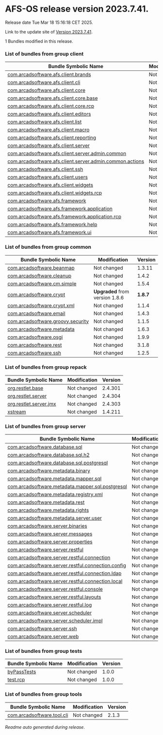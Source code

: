 # AFS-OS release version 2023.7.41.

Release date Tue Mar 18 15:16:18 CET 2025.

Link to the update site of [Version 2023.7.41](https://github.com/ARCAD-Software/AFS/releases/download/2023.7.41/).

1 Bundles modified in this release.



### List of bundles from group **client**

Bundle Symbolic Name | Modification | Version
-------------------- | ------------ | -------
[com.arcadsoftware.afs.client.brands](bundles/client/afs.client.brands) | Not changed | 1.0.4
[com.arcadsoftware.afs.client.cli](bundles/client/afs.client.cli) | Not changed | 1.3.3
[com.arcadsoftware.afs.client.core](bundles/client/afs.client.core) | Not changed | 1.4.7
[com.arcadsoftware.afs.client.core.base](bundles/client/afs.client.core.base) | Not changed | 1.6.4
[com.arcadsoftware.afs.client.core.rcp](bundles/client/afs.client.core.rcp) | Not changed | 1.3.3
[com.arcadsoftware.afs.client.editors](bundles/client/afs.client.editors) | Not changed | 1.2.4
[com.arcadsoftware.afs.client.list](bundles/client/afs.client.list) | Not changed | 1.3.3
[com.arcadsoftware.afs.client.macro](bundles/client/afs.client.macro) | Not changed | 1.2.3
[com.arcadsoftware.afs.client.reporting](bundles/client/afs.client.reporting) | Not changed | 1.5.4
[com.arcadsoftware.afs.client.server](bundles/client/afs.client.server) | Not changed | 1.5.4
[com.arcadsoftware.afs.client.server.admin.common](bundles/client/afs.client.server.admin.common) | Not changed | 1.3.3
[com.arcadsoftware.afs.client.server.admin.common.actions](bundles/client/afs.client.server.admin.common.actions) | Not changed | 1.3.3
[com.arcadsoftware.afs.client.ssh](bundles/client/afs.client.ssh) | Not changed | 2.2.6
[com.arcadsoftware.afs.client.users](bundles/client/afs.client.users) | Not changed | 1.4.4
[com.arcadsoftware.afs.client.widgets](bundles/client/afs.client.widgets) | Not changed | 1.2.4
[com.arcadsoftware.afs.client.widgets.rcp](bundles/client/afs.client.widgets.rcp) | Not changed | 1.3.3
[com.arcadsoftware.afs.framework](bundles/client/afs.framework) | Not changed | 1.2.3
[com.arcadsoftware.afs.framework.application](bundles/client/afs.framework.application) | Not changed | 1.3.5
[com.arcadsoftware.afs.framework.application.rcp](bundles/client/afs.framework.application.rcp) | Not changed | 1.3.4
[com.arcadsoftware.afs.framework.help](bundles/client/afs.framework.help) | Not changed | 1.2.3
[com.arcadsoftware.afs.framework.ui](bundles/client/afs.framework.ui) | Not changed | 1.4.3



### List of bundles from group **common**

Bundle Symbolic Name | Modification | Version
-------------------- | ------------ | -------
[com.arcadsoftware.beanmap](bundles/common/beanmap) | Not changed | 1.3.11
[com.arcadsoftware.cleanup](bundles/common/cleanup) | Not changed | 1.4.2
[com.arcadsoftware.cm.simple](bundles/common/cm.simple) | Not changed | 1.5.4
[com.arcadsoftware.crypt](bundles/common/crypt) | **Upgraded** from version 1.8.6 | **1.8.7**
[com.arcadsoftware.crypt.xml](bundles/common/crypt.xml) | Not changed | 1.1.4
[com.arcadsoftware.email](bundles/common/email) | Not changed | 1.4.3
[com.arcadsoftware.groovy.security](bundles/common/groovy.security) | Not changed | 1.1.5
[com.arcadsoftware.metadata](bundles/common/metadata) | Not changed | 1.6.3
[com.arcadsoftware.osgi](bundles/common/osgi) | Not changed | 1.9.9
[com.arcadsoftware.rest](bundles/common/rest) | Not changed | 3.1.8
[com.arcadsoftware.ssh](bundles/common/ssh) | Not changed | 1.2.5



### List of bundles from group **repack**

Bundle Symbolic Name | Modification | Version
-------------------- | ------------ | -------
[org.restlet.base](bundles/repack/org.restlet.base) | Not changed | 2.4.301
[org.restlet.server](bundles/repack/org.restlet.server) | Not changed | 2.4.304
[org.restlet.server.jmx](bundles/repack/org.restlet.server.jmx) | Not changed | 2.4.303
[xstream](bundles/repack/xstream) | Not changed | 1.4.211



### List of bundles from group **server**

Bundle Symbolic Name | Modification | Version
-------------------- | ------------ | -------
[com.arcadsoftware.database.sql](bundles/server/database.sql) | Not changed | 2.3.9
[com.arcadsoftware.database.sql.h2](bundles/server/database.sql.h2) | Not changed | 3.1.3
[com.arcadsoftware.database.sql.postgresql](bundles/server/database.sql.postgresql) | Not changed | 1.2.3
[com.arcadsoftware.metadata.binary](bundles/server/metadata.binary) | Not changed | 1.2.6
[com.arcadsoftware.metadata.mapper.sql](bundles/server/metadata.mapper.sql) | Not changed | 1.5.3
[com.arcadsoftware.metadata.mapper.sql.postgresql](bundles/server/metadata.mapper.sql.postgresql) | Not changed | 1.1.2
[com.arcadsoftware.metadata.registry.xml](bundles/server/metadata.registry.xml) | Not changed | 1.2.5
[com.arcadsoftware.metadata.rest](bundles/server/metadata.rest) | Not changed | 1.4.11
[com.arcadsoftware.metadata.rights](bundles/server/metadata.rights) | Not changed | 1.3.3
[com.arcadsoftware.metadata.server.user](bundles/server/metadata.server.user) | Not changed | 1.2.8
[com.arcadsoftware.server.binaries](bundles/server/server.binaries) | Not changed | 1.2.7
[com.arcadsoftware.server.messages](bundles/server/server.messages) | Not changed | 1.2.3
[com.arcadsoftware.server.properties](bundles/server/server.properties) | Not changed | 1.2.3
[com.arcadsoftware.server.restful](bundles/server/server.restful) | Not changed | 3.1.10
[com.arcadsoftware.server.restful.connection](bundles/server/server.restful.connection) | Not changed | 2.1.7
[com.arcadsoftware.server.restful.connection.config](bundles/server/server.restful.connection.config) | Not changed | 1.3.3
[com.arcadsoftware.server.restful.connection.ldap](bundles/server/server.restful.connection.ldap) | Not changed | 2.4.8
[com.arcadsoftware.server.restful.connection.local](bundles/server/server.restful.connection.local) | Not changed | 1.5.8
[com.arcadsoftware.server.restful.console](bundles/server/server.restful.console) | Not changed | 1.4.5
[com.arcadsoftware.server.restful.layouts](bundles/server/server.restful.layouts) | Not changed | 9.6.4
[com.arcadsoftware.server.restful.log](bundles/server/server.restful.log) | Not changed | 1.2.0
[com.arcadsoftware.server.scheduler](bundles/server/server.scheduler) | Not changed | 1.3.3
[com.arcadsoftware.server.scheduler.impl](bundles/server/server.scheduler.impl) | Not changed | 1.3.3
[com.arcadsoftware.server.ssh](bundles/server/server.ssh) | Not changed | 2.3.4
[com.arcadsoftware.server.web](bundles/server/server.web) | Not changed | 1.2.5



### List of bundles from group **tests**

Bundle Symbolic Name | Modification | Version
-------------------- | ------------ | -------
[byPassTests](bundles/tests/byPassTests) | Not changed | 1.0.0
[test.rcp](bundles/tests/test_RCP) | Not changed | 1.0.0



### List of bundles from group **tools**

Bundle Symbolic Name | Modification | Version
-------------------- | ------------ | -------
[com.arcadsoftware.tool.cli](bundles/tools/tool.cli) | Not changed | 2.1.3






*Readme auto generated during release*.
